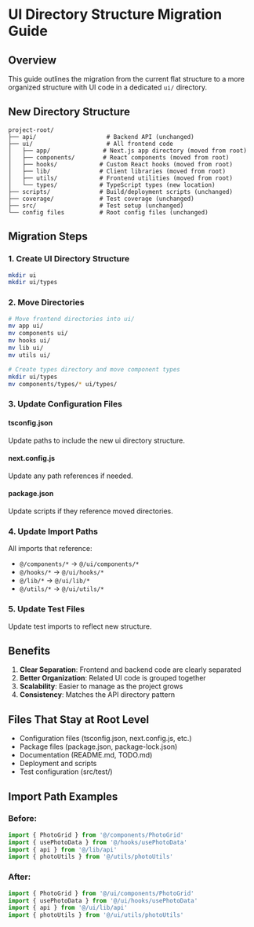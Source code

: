 # UI Directory Structure Migration Guide

## Overview
This guide outlines the migration from the current flat structure to a more organized structure with UI code in a dedicated `ui/` directory.

## New Directory Structure

```
project-root/
├── api/                    # Backend API (unchanged)
├── ui/                     # All frontend code
│   ├── app/               # Next.js app directory (moved from root)
│   ├── components/        # React components (moved from root)
│   ├── hooks/            # Custom React hooks (moved from root) 
│   ├── lib/              # Client libraries (moved from root)
│   ├── utils/            # Frontend utilities (moved from root)
│   └── types/            # TypeScript types (new location)
├── scripts/              # Build/deployment scripts (unchanged)
├── coverage/             # Test coverage (unchanged)
├── src/                  # Test setup (unchanged)
└── config files          # Root config files (unchanged)
```

## Migration Steps

### 1. Create UI Directory Structure
```bash
mkdir ui
mkdir ui/types
```

### 2. Move Directories
```bash
# Move frontend directories into ui/
mv app ui/
mv components ui/
mv hooks ui/
mv lib ui/
mv utils ui/

# Create types directory and move component types
mkdir ui/types
mv components/types/* ui/types/
```

### 3. Update Configuration Files

#### tsconfig.json
Update paths to include the new ui directory structure.

#### next.config.js  
Update any path references if needed.

#### package.json
Update scripts if they reference moved directories.

### 4. Update Import Paths

All imports that reference:
- `@/components/*` → `@/ui/components/*`
- `@/hooks/*` → `@/ui/hooks/*`  
- `@/lib/*` → `@/ui/lib/*`
- `@/utils/*` → `@/ui/utils/*`

### 5. Update Test Files
Update test imports to reflect new structure.

## Benefits

1. **Clear Separation**: Frontend and backend code are clearly separated
2. **Better Organization**: Related UI code is grouped together
3. **Scalability**: Easier to manage as the project grows
4. **Consistency**: Matches the API directory pattern

## Files That Stay at Root Level

- Configuration files (tsconfig.json, next.config.js, etc.)
- Package files (package.json, package-lock.json)
- Documentation (README.md, TODO.md)
- Deployment and scripts
- Test configuration (src/test/)

## Import Path Examples

### Before:
```typescript
import { PhotoGrid } from '@/components/PhotoGrid'
import { usePhotoData } from '@/hooks/usePhotoData'
import { api } from '@/lib/api'
import { photoUtils } from '@/utils/photoUtils'
```

### After:
```typescript
import { PhotoGrid } from '@/ui/components/PhotoGrid'
import { usePhotoData } from '@/ui/hooks/usePhotoData'
import { api } from '@/ui/lib/api'
import { photoUtils } from '@/ui/utils/photoUtils'
```
